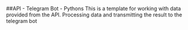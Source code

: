 ##API - Telegram Bot - Pythons
This is a template for working with data provided from the API. Processing data and transmitting the result to the telegram bot